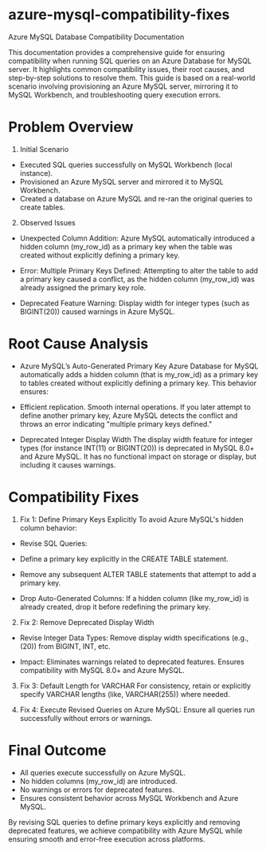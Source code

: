 # azure-mysql-compatibility-fixes
Azure MySQL Database Compatibility Documentation

This documentation provides a comprehensive guide for ensuring compatibility when running SQL queries on an Azure Database for MySQL server. It highlights common compatibility issues, their root causes, and step-by-step solutions to resolve them. This guide is based on a real-world scenario involving provisioning an Azure MySQL server, mirroring it to MySQL Workbench, and troubleshooting query execution errors.

# Problem Overview
1. Initial Scenario
- Executed SQL queries successfully on MySQL Workbench (local instance).
- Provisioned an Azure MySQL server and mirrored it to MySQL Workbench.
- Created a database on Azure MySQL and re-ran the original queries to create tables.

2. Observed Issues
- Unexpected Column Addition:
Azure MySQL automatically introduced a hidden column (my_row_id) as a primary key when the table was created without explicitly defining a primary key.

- Error: Multiple Primary Keys Defined:
Attempting to alter the table to add a primary key caused a conflict, as the hidden column (my_row_id) was already assigned the primary key role.

- Deprecated Feature Warning:
Display width for integer types (such as BIGINT(20)) caused warnings in Azure MySQL.

# Root Cause Analysis
- Azure MySQL’s Auto-Generated Primary Key
Azure Database for MySQL automatically adds a hidden column (that is my_row_id) as a primary key to tables created without explicitly defining a primary key. This behavior ensures:

- Efficient replication.
Smooth internal operations.
If you later attempt to define another primary key, Azure MySQL detects the conflict and throws an error indicating "multiple primary keys defined."

- Deprecated Integer Display Width
The display width feature for integer types (for instance INT(11) or BIGINT(20)) is deprecated in MySQL 8.0+ and Azure MySQL. It has no functional impact on storage or display, but including it causes warnings.

# Compatibility Fixes
1. Fix 1: Define Primary Keys Explicitly
To avoid Azure MySQL's hidden column behavior:

- Revise SQL Queries:

- Define a primary key explicitly in the CREATE TABLE statement.

- Remove any subsequent ALTER TABLE statements that attempt to add a primary key.

- Drop Auto-Generated Columns: If a hidden column (like my_row_id) is already created, drop it before redefining the primary key.

2. Fix 2: Remove Deprecated Display Width
- Revise Integer Data Types:
Remove display width specifications (e.g., (20)) from BIGINT, INT, etc.

- Impact:
Eliminates warnings related to deprecated features.
Ensures compatibility with MySQL 8.0+ and Azure MySQL.

3. Fix 3: Default Length for VARCHAR
For consistency, retain or explicitly specify VARCHAR lengths (like, VARCHAR(255)) where needed.

4. Fix 4: Execute Revised Queries on Azure MySQL:
Ensure all queries run successfully without errors or warnings.

# Final Outcome
- All queries execute successfully on Azure MySQL.
- No hidden columns (my_row_id) are introduced.
- No warnings or errors for deprecated features.
- Ensures consistent behavior across MySQL Workbench and Azure MySQL.

By revising SQL queries to define primary keys explicitly and removing deprecated features, we achieve compatibility with Azure MySQL while ensuring smooth and error-free execution across platforms.
